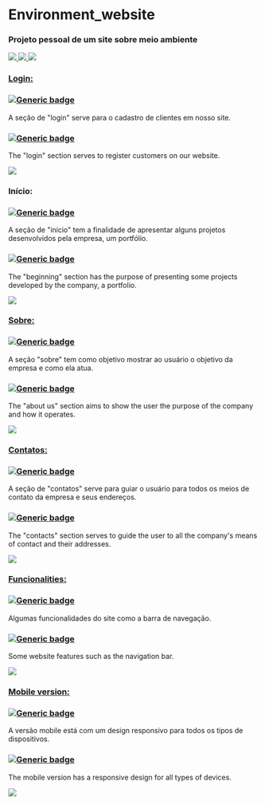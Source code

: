 # Environment_website

### Projeto pessoal de um site sobre meio ambiente



<div>
  <a href="https://fontawesome.com/icons">
    <img src="https://img.shields.io/badge/HTML-239120?style=for-the-badge&logo=html5&logoColor=white">
    <img src="https://img.shields.io/badge/CSS-239120?&style=for-the-badge&logo=css3&logoColor=white">
    <img src="https://img.shields.io/badge/JavaScript-F7DF1E?style=for-the-badge&logo=JavaScript&logoColor=white">
</div>
  
### Login:
  

### [![Generic badge](https://img.shields.io/badge/-Portuguese-green.svg)](https://shields.io/)

A seção de "login" serve para o cadastro de clientes em nosso site.

### [![Generic badge](https://img.shields.io/badge/-English-blue.svg)](https://shields.io/)
The "login" section serves to register customers on our website.

<div>
   <img src=https://media.giphy.com/media/oDzMZjH7G5RLI7G6Q4/giphy.gif>
</div>

### Início:
### [![Generic badge](https://img.shields.io/badge/-Portuguese-green.svg)](https://shields.io/)
A seção de "início" tem a finalidade de apresentar alguns projetos desenvolvidos pela empresa, um portfólio.

### [![Generic badge](https://img.shields.io/badge/-English-blue.svg)](https://shields.io/) 
The "beginning" section has the purpose of presenting some projects developed by the company, a portfolio.

<div>
  <a href="https://giphy.com/channel/Brumacedo">
    <img src=https://media.giphy.com/media/eebjTk095O2XuB7wBt/giphy.gif>
</div>
  
### Sobre:
### [![Generic badge](https://img.shields.io/badge/-Portuguese-green.svg)](https://shields.io/)
A seção "sobre" tem como objetivo mostrar ao usuário o objetivo da empresa e como ela atua.

### [![Generic badge](https://img.shields.io/badge/-English-blue.svg)](https://shields.io/)  
The "about us" section aims to show the user the purpose of the company and how it operates.
  
<div>
  <a href="https://giphy.com/channel/Brumacedo">
    <img src=https://media.giphy.com/media/E0yhkwDF1z4nUQ5WaS/giphy.gif>
</div>
  
### Contatos:
### [![Generic badge](https://img.shields.io/badge/-Portuguese-green.svg)](https://shields.io/)
A seção de "contatos" serve para guiar o usuário para todos os meios de contato da empresa e seus endereços.

### [![Generic badge](https://img.shields.io/badge/-English-blue.svg)](https://shields.io/) 
The "contacts" section serves to guide the user to all the company's means of contact and their addresses.  

<div>
  <a href="https://giphy.com/channel/Brumacedo">
    <img src=https://media.giphy.com/media/8RUv1ooHjqiyjAbk8W/giphy.gif>
</div>
 
### Funcionalities:
### [![Generic badge](https://img.shields.io/badge/-Portuguese-green.svg)](https://shields.io/)
Algumas funcionalidades do site como a barra de navegação.

### [![Generic badge](https://img.shields.io/badge/-English-blue.svg)](https://shields.io/)  
Some website features such as the navigation bar.
  
<div>
  <a href="https://giphy.com/channel/Brumacedo">
    <img src=https://media.giphy.com/media/dOvXHage1RQZ4eI7Ta/giphy.gif>
</div>
  
### Mobile version:
### [![Generic badge](https://img.shields.io/badge/-Portuguese-green.svg)](https://shields.io/)
A versão mobile está com um design responsivo para todos os tipos de dispositivos.

### [![Generic badge](https://img.shields.io/badge/-English-blue.svg)](https://shields.io/)  
The mobile version has a responsive design for all types of devices.
  
<div>
  <a href="https://giphy.com/channel/Brumacedo">
    <img src=https://media.giphy.com/media/8CK4RgLpek5QhHnyFd/giphy.gif>
</div>
